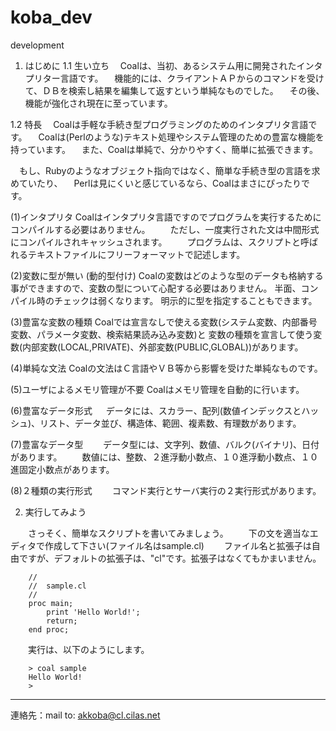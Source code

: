 # koba_dev
development
1. はじめに
1.1 生い立ち
　Coalは、当初、あるシステム用に開発されたインタプリター言語です。
　機能的には、クライアントＡＰからのコマンドを受けて、ＤＢを検索し結果を編集して返すという単純なものでした。
　その後、機能が強化され現在に至っています。
 
 1.2 特長
　Coalは手軽な手続き型プログラミングのためのインタプリタ言語です。
　Coalは(Perlのような)テキスト処理やシステム管理のための豊富な機能を持っています。
　また、Coalは単純で、分かりやすく、簡単に拡張できます。

　もし、Rubyのようなオブジェクト指向ではなく、簡単な手続き型の言語を求めていたり、
　Perlは見にくいと感じているなら、Coalはまさにぴったりです。


(1)インタプリタ
    Coalはインタプリタ言語ですのでプログラムを実行するためにコンパイルする必要はありません。
　　ただし、一度実行された文は中間形式にコンパイルされキャッシュされます。
　　プログラムは、スクリプトと呼ばれるテキストファイルにフリーフォーマットで記述します。

(2)変数に型が無い (動的型付け)
    Coalの変数はどのような型のデータも格納する事ができますので、変数の型について心配する必要はありません。
    半面、コンパイル時のチェックは弱くなります。
    明示的に型を指定することもできます。

(3)豊富な変数の種類
    Coalでは宣言なしで使える変数(システム変数、内部番号変数、パラメータ変数、検索結果読み込み変数)と
    変数の種類を宣言して使う変数(内部変数(LOCAL,PRIVATE)、外部変数(PUBLIC,GLOBAL))があります。

(4)単純な文法
    Coalの文法はＣ言語やＶＢ等から影響を受けた単純なものです。

(5)ユーザによるメモリ管理が不要
    Coalはメモリ管理を自動的に行います。

(6)豊富なデータ形式
　  データには、スカラー、配列(数値インデックスとハッシュ)、リスト、データ並び、構造体、範囲、複素数、有理数があります。

(7)豊富なデータ型
　　データ型には、文字列、数値、バルク(バイナリ)、日付があります。
　　数値には、整数、２進浮動小数点、１０進浮動小数点、１０進固定小数点があります。

(8)２種類の実行形式
　　コマンド実行とサーバ実行の２実行形式があります。

2. 実行してみよう

　　さっそく、簡単なスクリプトを書いてみましょう。
　　下の文を適当なエディタで作成して下さい(ファイル名はsample.cl)
　　ファイル名と拡張子は自由ですが、デフォルトの拡張子は、"cl"です。拡張子はなくてもかまいません。

        //
        //  sample.cl
        //
        proc main;
            print 'Hello World!';
            return;
        end proc;

　　実行は、以下のようにします。

        > coal sample
        Hello World!
        >
------------------------------------------------------------
連絡先：mail to: akkoba@cl.cilas.net

